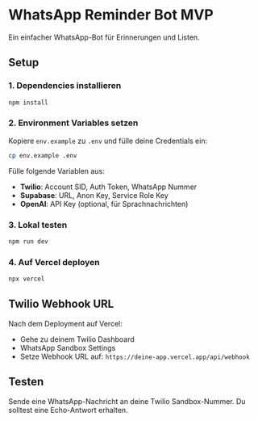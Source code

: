 # WhatsApp Reminder Bot MVP

Ein einfacher WhatsApp-Bot für Erinnerungen und Listen.

## Setup

### 1. Dependencies installieren
```bash
npm install
```

### 2. Environment Variables setzen
Kopiere `env.example` zu `.env` und fülle deine Credentials ein:

```bash
cp env.example .env
```

Fülle folgende Variablen aus:
- **Twilio**: Account SID, Auth Token, WhatsApp Nummer
- **Supabase**: URL, Anon Key, Service Role Key
- **OpenAI**: API Key (optional, für Sprachnachrichten)

### 3. Lokal testen
```bash
npm run dev
```

### 4. Auf Vercel deployen
```bash
npx vercel
```

## Twilio Webhook URL
Nach dem Deployment auf Vercel:
- Gehe zu deinem Twilio Dashboard
- WhatsApp Sandbox Settings
- Setze Webhook URL auf: `https://deine-app.vercel.app/api/webhook`

## Testen
Sende eine WhatsApp-Nachricht an deine Twilio Sandbox-Nummer. Du solltest eine Echo-Antwort erhalten.
